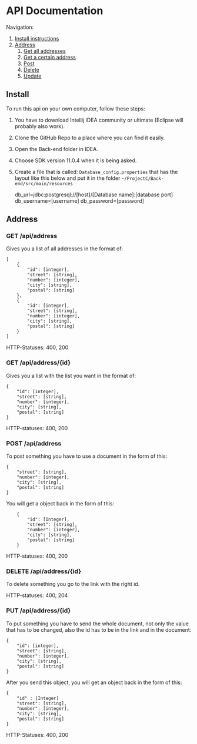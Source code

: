 # API Documentation

Navigation:
1. [Install instructions](#Install)
2. [Address](#Address)
    1. [Get all addresses](#get-apiaddress)
    2. [Get a certain address](#get-apiaddressid)
    3. [Post](#post-apiaddress)
    4. [Delete](#delete-apiaddressid)
    5. [Update](#put-apiaddressid)
    


## Install
To run this api on your own computer, follow these steps:
1. You have to download Intellij IDEA community or ultimate (Eclipse will probably also work).
2. Clone the GitHub Repo to a place where you can find it easily.
3. Open the Back-end folder in IDEA.
4. Choose SDK version 11.0.4 when it is being asked.
5. Create a file that is called: `Database_config.properties` that has the layout 
like this below and put it in the folder `~/ProjectC/Back-end/src/main/resources`


    db_url=jdbc:postgresql://[host]/[Database name]:[database port]
    db_username=[username]
    db_password=[password]

## Address
### GET /api/address
Gives you a list of all addresses in the format of:

    [
        {
            "id": [integer],
            "street": [string],
            "number": [integer],
            "city": [string],
            "postal": [string]
        },
        {
            "id": [integer],
            "street": [string],
            "number": [integer],
            "city": [string],
            "postal": [string]
        }
    ]

    
HTTP-Statuses: 400, 200

### GET /api/address/{id}
Gives you a list with the list you want in the format of:

    {
        "id": [integer],
        "street": [string], 
        "number": [integer],
        "city": [string],
        "postal": [string]
    }
    
HTTP-statuses: 400, 200

### POST /api/address
To post something you have to use a document in the form of this:

    {
        "street": [string],
        "number": [integer],
        "city": [string],
        "postal": [string]
    }
    
You will get a object back in the form of this:

        {
            "id": [Integer],
            "street": [string],
            "number": [integer],
            "city": [string],
            "postal": [string]
        }
    
    
HTTP-statuses: 400, 200

### DELETE /api/address/{id}
To delete something you go to the link with the right id.

HTTP-statuses: 400, 204

### PUT /api/address/{id}
To put something you have to send the whole document, not only the value that has to be changed, 
also the id has to be in the link and in the document:

    {
        "id": [integer],
        "street": [string],
        "number": [integer],
        "city": [string],
        "postal": [string]
    }
    
After you send this object, you will get an object back in the form of this:

    {
        "id" : [Integer]
        "street": [string],
        "number": [integer],
        "city": [string],
        "postal": [string]
    }
    
HTTP-Statuses: 400, 200
